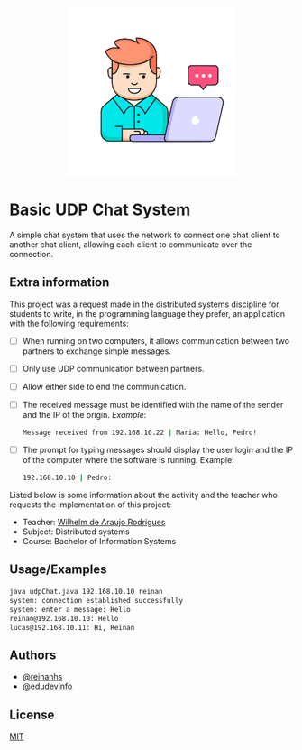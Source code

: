 <p align="center">
 <img width="300px" height="300px" src="https://github.com/ReinanHS/Basic-UDP-Chat-System/blob/main/.github/docs/assets/logo-project.png" title="Logo"/>
</p>


# Basic UDP Chat System

A simple chat system that uses the network to connect one chat client to another chat client, allowing each client to communicate over the connection.



## Extra information

This project was a request made in the distributed systems discipline for students to write, in the programming language they prefer, an application with the following requirements:

- [ ] When running on two computers, it allows communication between two partners to exchange simple messages.
- [ ] Only use UDP communication between partners.
- [ ] Allow either side to end the communication.
- [ ] The received message must be identified with the name of the sender and the IP of the origin. *Example*:

   ```sh
   Message received from 192.168.10.22 | Maria: Hello, Pedro!
   ```

- [ ] The prompt for typing messages should display the user login and the IP of the computer where the software is running. Example:

  ```sh
  192.168.10.10 | Pedro:
  ```

Listed below is some information about the activity and the teacher who requests the implementation of this project:

- Teacher: [Wilhelm de Araujo Rodrigues](https://sig.ifs.edu.br/sigaa/public/docente/portal.jsf?siape=1843549)
- Subject: Distributed systems
- Course: Bachelor of Information Systems

## Usage/Examples

```ssh
java udpChat.java 192.168.10.10 reinan
system: connection established successfully
system: enter a message: Hello 
reinan@192.168.10.10: Hello
lucas@192.168.10.11: Hi, Reinan
```


## Authors

- [@reinanhs](https://www.github.com/reinanhs)
- [@edudevinfo](https://github.com/edudevinfo)



## License

[MIT](https://choosealicense.com/licenses/mit/)


